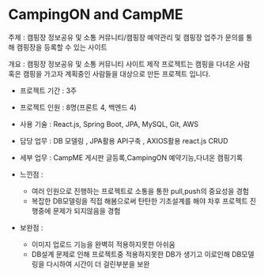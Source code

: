 # CampingON and CampME


주제 : 캠핑장 정보공유 및 소통 커뮤니티/캠핑장 예약관리 및 캠핑장 업주가 문의를 통해 캠핑장을 등록할 수 있는 사이트

개요 : 캠핑장 정보공유 및 소통 커뮤니티 사이트 제작 프로젝트는 캠핑을 다녀온 사람 혹은 캠핑을 가고자 계획중인 사람들을 대상으로 만든 프로젝트 입니다.


- 프로젝트 기간 : 3주
- 프로젝트 인원 : 8명(프론트 4, 백엔드 4)

- 사용 기술 : React.js, Spring Boot, JPA, MySQL, Git, AWS

- 담당 업무 : DB 모델링 , JPA활용 API구축 , AXIOS활용 react.js CRUD

- 세부 업무 : CampME 게시판 글등록,CampingON 예약기능,다녀온 캠핑기록

- 느낀점 : 
    -  여러 인원으로 진행하는 프로젝트로 소통을 통한 pull,push의 중요성을 경험
    -  복잡한 DB모델링을 직접 해봄으로써 탄탄한 기초설계를 해야 차후 프로젝트 진행중에 문제가 되지않음을 경험

- 보완점 :
    - 이미지 업로드 기능을 완벽히 적용하지못한 아쉬움
    - DB설계 문제로 인해 프로젝트중 적용하지못한 DB가 생기고 이로인해 DB모델링을 다시하여 시간이 더 걸린부분을 보완







